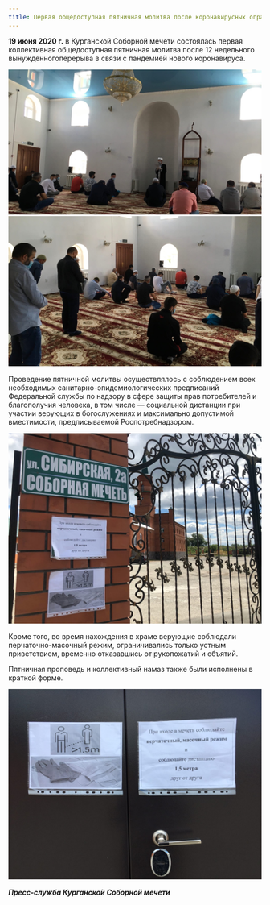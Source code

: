 ```yaml
---
title: Первая общедоступная пятничная молитва после коронавирусных ограничений
---
```


**19 июня 2020 г.** в Курганской Соборной мечети состоялась первая коллективная общедоступная пятничная молитва после 12 недельного 
вынужденногоперерыва в связи с пандемией нового коронавируса.

![19-1](./19.06-1.jpg)
![19-2](./19.06-2.jpg)

Проведение пятничной молитвы осуществлялось с соблюдением всех необходимых санитарно-эпидемиологических предписаний Федеральной службы 
по надзору в сфере защиты прав потребителей и благополучия человека, в том числе — социальной дистанции при участии верующих в 
богослужениях и максимально допустимой вместимости, предписываемой Роспотребнадзором.

![19-3](./19.06-3.jpg)

Кроме того, во время нахождения в храме верующие соблюдали перчаточно-масочный режим, ограничивались только устным приветствием, временно 
отказавшись от рукопожатий и объятий.

Пятничная проповедь и коллективный намаз также были исполнены в краткой форме.

![19-4](./19.06-4.jpg)

***Пресс-служба Курганской Соборной мечети***
